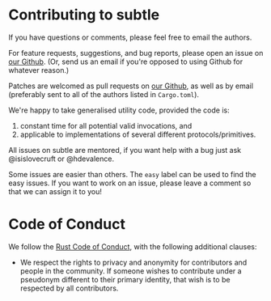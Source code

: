 # Contributing to subtle

If you have questions or comments, please feel free to email the
authors.

For feature requests, suggestions, and bug reports, please open an
issue on [our Github](https://github.com/dalek-cryptography/subtle). (Or,
send us an email if you're opposed to using Github for whatever reason.)

Patches are welcomed as pull requests on
[our Github](https://github.com/dalek-cryptography/subtle), as well as by
email (preferably sent to all of the authors listed in `Cargo.toml`).

We're happy to take generalised utility code, provided the code is:

1. constant time for all potential valid invocations, and
2. applicable to implementations of several different protocols/primitives.

All issues on subtle are mentored, if you want help with a bug just ask
@isislovecruft or @hdevalence.

Some issues are easier than others. The `easy` label can be used to find the
easy issues. If you want to work on an issue, please leave a comment so that we
can assign it to you!

# Code of Conduct

We follow the [Rust Code of Conduct](http://www.rust-lang.org/conduct.html),
with the following additional clauses:

- We respect the rights to privacy and anonymity for contributors and people in
  the community. If someone wishes to contribute under a pseudonym different to
  their primary identity, that wish is to be respected by all contributors.
